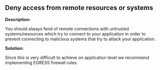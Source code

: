 
Deny access from remote resources or systems
-------

**Description:**

You should always fend of remote connections with untrusted systems/resources which try to 
connect to your application in order to prevent connecting to malicious systems that try 
to attack your application.


**Solution:**

Since this is very difficult to achieve on application level we recommend implementing 
EGRESS firewall rules.

	